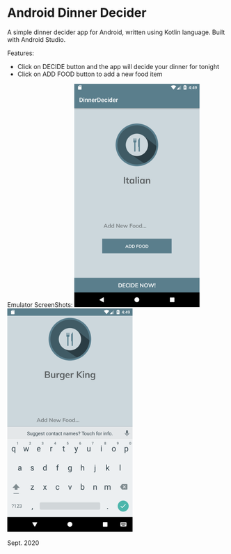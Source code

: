# Android Dinner Decider
A simple dinner decider app for Android, written using Kotlin language. Built with Android Studio.

Features:
* Click on DECIDE button and the app will decide your dinner for tonight
* Click on ADD FOOD button to add a new food item

Emulator ScreenShots:
<img src="https://github.com/jessicajqsong/AndroidDinnerDecider/blob/master/img/Screenshot_1599079773.png" height="512" width="288">
<img src="https://github.com/jessicajqsong/AndroidDinnerDecider/blob/master/img/Screenshot_1599079786.png" height="512" width="288">

Sept. 2020
